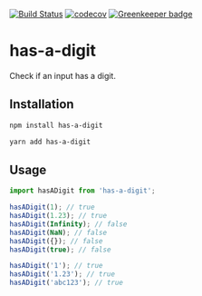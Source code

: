 [![Build Status](https://travis-ci.org/jaebradley/has-a-digit.svg?branch=master)](https://travis-ci.org/jaebradley/has-a-digit)
[![codecov](https://codecov.io/gh/jaebradley/has-a-digit/branch/master/graph/badge.svg)](https://codecov.io/gh/jaebradley/has-a-digit) [![Greenkeeper badge](https://badges.greenkeeper.io/jaebradley/has-a-digit.svg)](https://greenkeeper.io/)

# has-a-digit

Check if an input has a digit.

## Installation

```bash
npm install has-a-digit
```

```bash
yarn add has-a-digit
```

## Usage

```javascript
import hasADigit from 'has-a-digit';

hasADigit(1); // true
hasADigit(1.23); // true
hasADigit(Infinity); // false
hasADigit(NaN); // false
hasADigit({}); // false
hasADigit(true); // false

hasADigit('1'); // true
hasADigit('1.23'); // true
hasADigit('abc123'); // true
```
